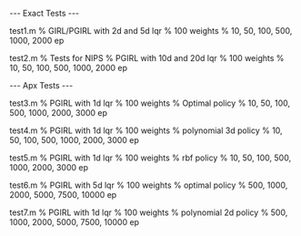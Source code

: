 --- Exact Tests ---

test1.m
% GIRL/PGIRL with 2d and 5d lqr
% 100 weights
% 10, 50, 100, 500, 1000, 2000 ep

test2.m
% Tests for NIPS
%  PGIRL with 10d and 20d lqr
%  100 weights
%  10, 50, 100, 500, 1000, 2000 ep

--- Apx Tests ---

test3.m
% PGIRL with 1d lqr
% 100 weights
% Optimal policy
% 10, 50, 100, 500, 1000, 2000, 3000 ep

test4.m
% PGIRL with 1d lqr
% 100 weights
% polynomial 3d policy
% 10, 50, 100, 500, 1000, 2000, 3000 ep

test5.m
% PGIRL with 1d lqr
% 100 weights
% rbf policy
% 10, 50, 100, 500, 1000, 2000, 3000 ep

test6.m
% PGIRL with 5d lqr
% 100 weights
% optimal policy
% 500, 1000, 2000, 5000, 7500, 10000 ep

test7.m
% PGIRL with 1d lqr
% 100 weights
% polynomial 2d policy
% 500, 1000, 2000, 5000, 7500, 10000 ep